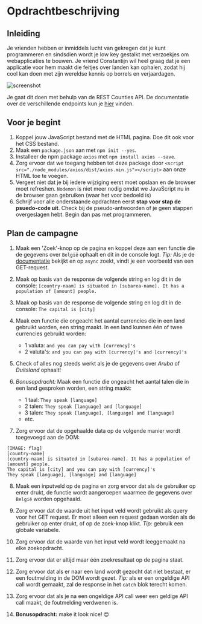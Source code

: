 # Opdrachtbeschrijving

## Inleiding
Je vrienden hebben er inmiddels lucht van gekregen dat je kunt programmeren en sindsdien wordt je 
low key gestalkt met verzoekjes om webapplicaties te bouwen. Je vriend Constantijn wil heel graag
dat je een applicatie voor hem maakt die feitjes over landen kan ophalen, zodat hij cool kan doen 
met zijn wereldse kennis op borrels en verjaardagen.

![screenshot](./assets/screenshot.png)

Je gaat dit doen met behulp van de REST Counties API. De documentatie over de verschillende endpoints
kun je [hier](https://restcountries.eu/#api-endpoints-language) vinden. 

## Voor je begint
1. Koppel jouw JavaScript bestand met de HTML pagina. Doe dit ook voor het CSS bestand.
2. Maak een `package.json` aan met `npm init --yes`.
3. Installeer de npm package `axios` met `npm install axios --save`.
4. Zorg ervoor dat we toegang hebben tot deze package door `<script src="./node_modules/axios/dist/axios.min.js"></script>`
aan onze HTML toe te voegen.
4. Vergeet niet dat je bij iedere wijziging eerst moet opslaan en de browser moet refreshen. 
`Nodemon` is niet meer nodig omdat we JavaScript nu in de browser gaan gebruiken (waar het voor bedoeld is)
5. Schrijf voor alle onderstaande opdrachten eerst **stap voor stap de psuedo-code uit**. 
Check bij de pseudo-antwoorden of je geen stappen overgeslagen hebt. Begin dan pas met programmeren.

## Plan de campagne
1. Maak een 'Zoek'-knop op de pagina en koppel deze aan een functie die de gegevens over `België` ophaalt en dit in de console logt. 
_Tip:_ Als je de [documentatie](https://www.npmjs.com/package/axios) bekijkt en op `async` zoekt, vindt je een voorbeeld van een GET-request.

2. Maak op basis van de response de volgende string en log dit in de console: `[country-naam] is situated in [subarea-name]. It has a population of [amount] people.`
3. Maak op basis van de response de volgende string en log dit in de console: `The capital is [city]`
4. Maak een functie die ongeacht het aantal currencies die in een land gebruikt worden, een string maakt. In een land kunnen één of twee currencies gebruikt worden:
    * 1 valuta: `and you can pay with [currency]'s`
    * 2 valuta's: `and you can pay with [currency]'s and [currency]'s`
5. Check of alles nog steeds werkt als je de gegevens over _Aruba_ of _Duitsland_ ophaalt!
6. _Bonusopdracht:_ Maak een functie die ongeacht het aantal talen die in een land gesproken worden, een string maakt:
    * 1 taal: `They speak [language]`
    * 2 talen: `They speak [language] and [language]` 
    * 3 talen: `They speak [language], [language] and [language]`
    * etc. 
7. Zorg ervoor dat de opgehaalde data op de volgende manier wordt toegevoegd aan de DOM:

```
[IMAGE: flag]
[country-name]
[country-naam] is situated in [subarea-name]. It has a population of [amount] people.
The capital is [city] and you can pay with [currency]'s
They speak [language], [language] and [language]
```

8. Maak een inputveld op de pagina en zorg ervoor dat als de gebruiker op enter drukt, de functie wordt 
aangeroepen waarmee de gegevens over `België` worden opgehaald. 

9. Zorg ervoor dat de waarde uit het input veld wordt gebruikt als query voor het GET request. 
Er moet alleen een request gedaan worden als de gebruiker op enter drukt, of op de zoek-knop klikt.
_Tip:_ gebruik een globale variabele.

10. Zorg ervoor dat de waarde van het input veld wordt leeggemaakt na elke zoekopdracht.

11. Zorg ervoor dat er altijd maar één zoekresultaat op de pagina staat.

12. Zorg ervoor dat als er naar een land wordt gezocht dat niet bestaat, er een foutmelding in de DOM wordt gezet.
_Tip:_ als er een ongeldige API call wordt gemaakt, zal de response in het `catch` blok terecht komen.

13. Zorg ervoor dat als je na een ongeldige API call weer een geldige API call maakt, de foutmelding verdwenen is.

14. **Bonusopdracht:** make it look nice! 😍